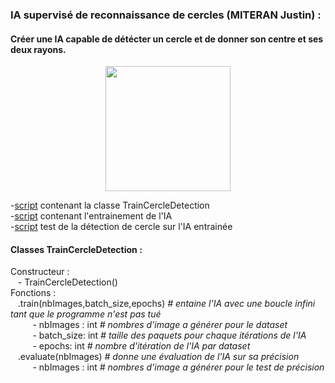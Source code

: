 ### IA supervisé de reconnaissance de cercles (MITERAN Justin) :  
#### Créer une IA capable de détécter un cercle et de donner son centre et ses deux rayons.
<p align="center"><img src="imagegénéré par l'IA" width="200px"></p>

  -[script](../../Osu!Learn/Code/IACercleDetection/TrainCercledetection.py) contenant la classe TrainCercleDetection  
  -[script](../../Osu!Learn/Code/IACercleDetection/testTrainCercledetection.py) contenant l'entrainement de l'IA  
  -[script](../../Osu!Learn/Code/IACercleDetection/testCercledetection.py) test de la détection de cercle sur l'IA entrainée 

#### Classes TrainCercleDetection :  
Constructeur :  
      &nbsp;&nbsp;&nbsp;- TrainCercleDetection()  
Fonctions :  
      &nbsp;&nbsp;&nbsp;.train(nbImages,batch_size,epochs) *# entaine l'IA avec une boucle infini tant que le programme n'est pas tué*  
      &nbsp;&nbsp;&nbsp;&nbsp;&nbsp;&nbsp;&nbsp;&nbsp;&nbsp;- nbImages : int *# nombres d'image a générer pour le dataset*  
      &nbsp;&nbsp;&nbsp;&nbsp;&nbsp;&nbsp;&nbsp;&nbsp;&nbsp;- batch_size: int *# taille des paquets pour chaque itérations de l'IA*  
      &nbsp;&nbsp;&nbsp;&nbsp;&nbsp;&nbsp;&nbsp;&nbsp;&nbsp;- epochs: int *# nombre d'itération de l'IA par dataset*
      &nbsp;&nbsp;&nbsp;.evaluate(nbImages) *# donne une évaluation de l'IA sur sa précision*  
      &nbsp;&nbsp;&nbsp;&nbsp;&nbsp;&nbsp;&nbsp;&nbsp;&nbsp;- nbImages : int *# nombres d'image a générer pour le test de précision*  
